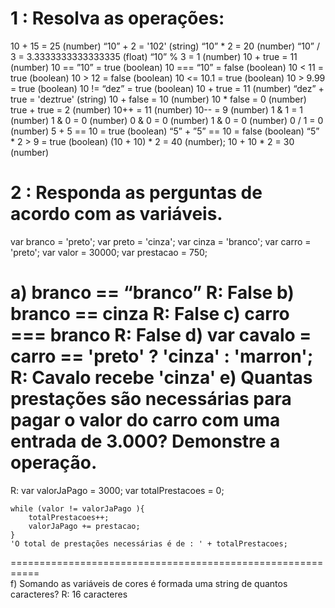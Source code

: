 # 1 : Resolva as operações:

10 + 15 = 25 (number)
“10” + 2 = '102' (string)
“10” * 2 = 20 (number)
“10” / 3 = 3.3333333333333335 (float)
“10” % 3 = 1 (number)
10 + true = 11 (number)
10 == ”10” = true (boolean)
10 === “10” = false (boolean)
10 < 11 = true (boolean)
10 > 12 = false (boolean)
10 <= 10.1 = true (boolean)
10 > 9.99 = true (boolean)
10 != “dez” = true (boolean)
10 + true = 11 (number)
“dez” + true = 'deztrue' (string)
10 + false = 10 (number)
10 * false = 0 (number)
true + true = 2 (number)
10++ = 11 (number)
10-- = 9 (number)
1 & 1 = 1 (number)
1 & 0 = 0 (number)
0 & 0 = 0 (number)
1 & 0 = 0 (number)
0 / 1 = 0 (number)
5 + 5 == 10 = true (boolean)
“5” + ”5” == 10 = false (boolean)
“5” * 2 > 9 = true (boolean)
(10 + 10) * 2 = 40 (number);
10 + 10 * 2 = 30 (number)

# 2 : Responda as perguntas de acordo com as variáveis.

var branco = 'preto';
var preto = 'cinza';
var cinza = 'branco';
var carro = 'preto';
var valor = 30000;
var prestacao = 750;

a) branco == “branco”
R: False 
b) branco == cinza
R: False
c) carro === branco
R: False
d) var cavalo = carro == 'preto' ? 'cinza' : 'marron';
R: Cavalo recebe 'cinza'
e) Quantas prestações são necessárias para pagar o valor do carro com uma entrada de 3.000? Demonstre a operação.
===========================================================
R: 
    var valorJaPago = 3000;
    var totalPrestacoes = 0;

    while (valor != valorJaPago ){
        totalPrestacoes++;
        valorJaPago += prestacao;
    }
    'O total de prestações necessárias é de : ' + totalPrestacoes;
===========================================================    
f) Somando as variáveis de cores é formada uma string de quantos caracteres?
R: 16 caracteres
